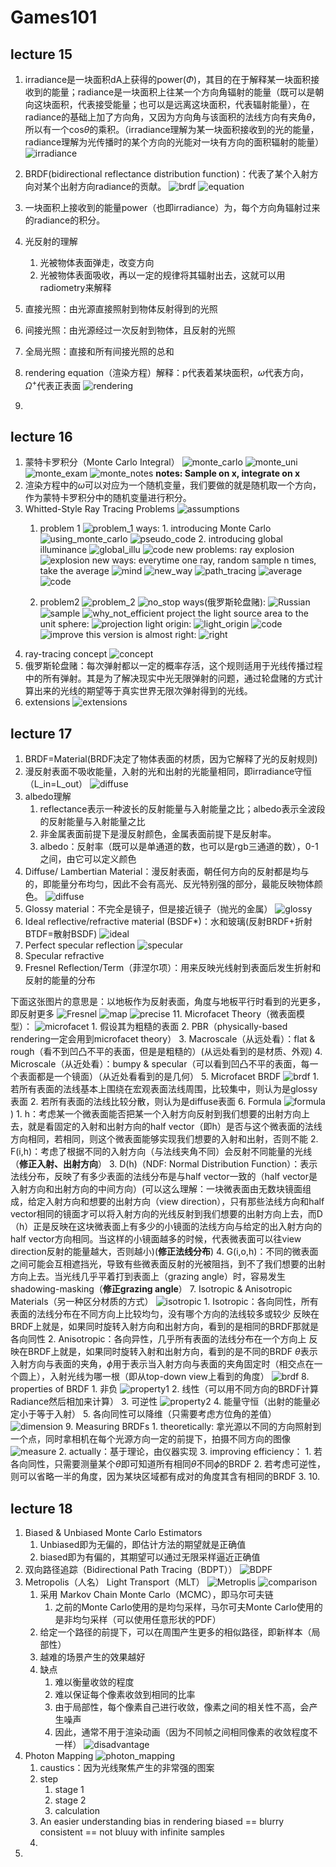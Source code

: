 # Games101 
## lecture 15
1. irradiance是一块面积dA上获得的power($\Phi$)，其目的在于解释某一块面积接收到的能量；radiance是一块面积上往某一个方向角辐射的能量（既可以是朝向这块面积，代表接受能量；也可以是远离这块面积，代表辐射能量），在radiance的基础上加了方向角，又因为方向角与该面积的法线方向有夹角$\theta$，所以有一个cos$\theta$的乘积。（irradiance理解为某一块面积接收到的光的能量，radiance理解为光传播时的某个方向的光能对一块有方向的面积辐射的能量）
   ![irradiance](./images/irradiance-radiance.png)
2. BRDF(bidirectional reflectance distribution function)：代表了某个入射方向对某个出射方向radiance的贡献。
   ![brdf](./images/brdf.png)
   ![equation](./images/reflectance%20equation.png)
   
3. 一块面积上接收到的能量power（也即irradiance）为，每个方向角辐射过来的radiance的积分。
4. 光反射的理解
   1. 光被物体表面弹走，改变方向
   2. 光被物体表面吸收，再以一定的规律将其辐射出去，这就可以用radiometry来解释
5. 直接光照：由光源直接照射到物体反射得到的光照
6. 间接光照：由光源经过一次反射到物体，且反射的光照
7. 全局光照：直接和所有间接光照的总和
8. rendering equation（渲染方程）解释：p代表着某块面积，$\omega$代表方向，$\Omega^+$代表正表面
   ![rendering](./images/rendering_equation.png)
9.  

## lecture 16
1. 蒙特卡罗积分（Monte Carlo Integral）
   ![monte_carlo](./images/monte_carlo.png)
   ![monte_uni](./images/monte_carlo_uni.png)
   ![monte_exam](./images/monte_example.png)
   ![monte_notes](./images/monte_notes.png)
   **notes: Sample on x, integrate on x**
2. 渲染方程中的$\omega$可以对应为一个随机变量，我们要做的就是随机取一个方向，作为蒙特卡罗积分中的随机变量进行积分。
3. Whitted-Style Ray Tracing Problems
    ![assumptions](./images/assumptions.png)
   1. problem 1
        ![problem_1](./images/whitted_problem1.png)
        ways:
            1. introducing Monte Carlo
            ![using_monte_carlo](./images/using_monte_carlo.png)
            ![pseudo_code](./images/pseudo.png)
            2. introducing global illuminance
            ![global_illu](./images/global_illum.png)
            ![code](./images/code.png)
            new problems: ray explosion
            ![explosion](./images/explosion.png)
            new ways: everytime one ray, random sample n times, take the average
            ![mind](./images/mind.png)
            ![new_way](./images/new_way.png)
            ![path_tracing](./images/pace_tracing.png)
            ![average](./images/average.png)
            ![code](./images/code1.png)
        
   2. problem2
        ![problem_2](./images/problem2.png)
        ![no_stop](./images/nostop.png)
        ways(俄罗斯轮盘赌):
        ![Russian](./images/Russian.png)
        ![sample](./images/sample.png)
        ![why_not_efficient](./images/why_not_efficient.png)
        project the light source area to the unit sphere:
        ![projection](./images/projection.png)
        light origin:
        ![light_origin](./images/light_origin.png)
        ![code](./images/code2.png)
        ![improve](./images/improve.png)
        this version is almost right:
        ![right](./images/right.png)
4. ray-tracing concept
   ![concept](./images/concept.png)
5. 俄罗斯轮盘赌：每次弹射都以一定的概率存活，这个规则适用于光线传播过程中的所有弹射。其是为了解决现实中光无限弹射的问题，通过轮盘赌的方式计算出来的光线的期望等于真实世界无限次弹射得到的光线。
6. extensions
   ![extensions](./images/extensions.png)

## lecture 17
1. BRDF=Material(BRDF决定了物体表面的材质，因为它解释了光的反射规则)
2. 漫反射表面不吸收能量，入射的光和出射的光能量相同，即irradiance守恒（L_in=L_out）
   ![diffuse](./images/diffuse_equation.png)
3. albedo理解
   1. reflectance表示一种波长的反射能量与入射能量之比；albedo表示全波段的反射能量与入射能量之比
   2. 非金属表面前提下是漫反射颜色，金属表面前提下是反射率。
   3. albedo：反射率（既可以是单通道的数，也可以是rgb三通道的数），0-1之间，由它可以定义颜色
4. Diffuse/ Lambertian Material：漫反射表面，朝任何方向的反射都是均与的，即能量分布均匀，因此不会有高光、反光特别强的部分，最能反映物体颜色。
   ![diffuse](./images/diffuse_effect.png)
5. Glossy material：不完全是镜子，但是接近镜子（抛光的金属） 
   ![glossy](./images/glossy_material.png)
6. Ideal reflective/refractive material (BSDF*)：水和玻璃(反射BRDF+折射BTDF=散射BSDF)
   ![ideal](./images/ideal.png)
7. Perfect specular reflection
   ![specular](./images/specular_reflection.png)
8. Specular refractive
9.  Fresnel Reflection/Term（菲涅尔项）：用来反映光线射到表面后发生折射和反射的能量的分布

   下面这张图片的意思是：以地板作为反射表面，角度与地板平行时看到的光更多，即反射更多
   ![Fresnel](./images/Fresnel.png)
   ![map](./images/fresnel_map.png)
   ![precise](./images/precise.png)
11. Microfacet Theory（微表面模型）：
    ![microfacet](./images/microfacet.png)
    1. 假设其为粗糙的表面
    2. PBR（physically-based rendering一定会用到microfacet theory）
    3. Macroscale（从远处看）：flat & rough（看不到凹凸不平的表面，但是是粗糙的）(从远处看到的是材质、外观)
    4. Microscale（从近处看）：bumpy & specular（可以看到凹凸不平的表面，每一个表面都是一个镜面）（从近处看看到的是几何）
    5. Microfacet BRDF
       ![brdf](./images/microfacet_brdf.png)
       1. 若所有表面的法线基本上围绕在宏观表面法线周围，比较集中，则认为是glossy表面
       2. 若所有表面的法线比较分散，则认为是diffuse表面
    6. Formula
         ![formula](./images/microfacet_brdf_formula.png))
         1. h：考虑某一个微表面能否把某一个入射方向反射到我们想要的出射方向上去，就是看固定的入射和出射方向的half vector（即h）是否与这个微表面的法线方向相同，若相同，则这个微表面能够实现我们想要的入射和出射，否则不能
         2. F(i,h)：考虑了根据不同的入射方向（与法线夹角不同）会反射不同能量的光线（**修正入射、出射方向**）
         3. D(h)（NDF: Normal Distribution Function）：表示法线分布，反映了有多少表面的法线分布是与half vector一致的（half vector是入射方向和出射方向的中间方向）(可以这么理解：一块微表面由无数块镜面组成，给定入射方向和想要的出射方向（view direction），只有那些法线方向和half vector相同的镜面才可以将入射方向的光线反射到我们想要的出射方向上去，而D（h）正是反映在这块微表面上有多少的小镜面的法线方向与给定的出入射方向的half vector方向相同。当这样的小镜面越多的时候，代表微表面可以往view direction反射的能量越大，否则越小)(**修正法线分布**)
         4. G(i,o,h)：不同的微表面之间可能会互相遮挡光，导致有些微表面反射的光被阻挡，到不了我们想要的出射方向上去。当光线几乎平着打到表面上（grazing angle）时，容易发生shadowing-masking（**修正grazing angle**）
    7. Isotropic & Anisotropic Materials（另一种区分材质的方式）
         ![isotropic](./images/isotropic.png)
         1. Isotropic：各向同性，所有表面的法线分布在不同方向上比较均匀，没有哪个方向的法线较多或较少
            反映在BRDF上就是，如果同时旋转入射方向和出射方向，看到的是相同的BRDF那就是各向同性
         2. Anisotropic：各向异性，几乎所有表面的法线分布在一个方向上
            反映在BRDF上就是，如果同时旋转入射和出射方向，看到的是不同的BRDF
         $\theta$表示入射方向与表面的夹角，$\phi$用于表示当入射方向与表面的夹角固定时（相交点在一个圆上），入射光线为哪一根（即从top-down view上看到的角度）
         ![brdf](./images/isotropic_brdf.png)
    8. properties of BRDF
         1. 非负
            ![property1](./images/property1.png)
         2. 线性（可以用不同方向的BRDF计算Radiance然后相加来计算）
         3. 可逆性
            ![property2](./images/property2.png)
         4. 能量守恒（出射的能量必定小于等于入射）
         5. 各向同性可以降维（只需要考虑方位角的差值）
            ![dimension](./images/dimension.png)
    9. Measuring BRDFs
         1. theoretically: 拿光源以不同的方向照射到一个点，同时拿相机在每个光源方向一定的前提下，拍摄不同方向的图像
            ![measure](./images/measure_brdf.png)
         2. actually：基于理论，由仪器实现
         3. improving efficiency：
            1. 若各向同性，只需要测量某个$\theta$即可知道所有相同$\theta$不同$\phi$的BRDF
            2. 若考虑可逆性，则可以省略一半的角度，因为某块区域都有成对的角度其含有相同的BRDF
            3. 
    10. 

## lecture 18
1. Biased & Unbiased Monte Carlo Estimators
   1. Unbiased即为无偏的，即估计方法的期望就是正确值
   2. biased即为有偏的，其期望可以通过无限采样逼近正确值
2. 双向路径追踪（Bidirectional Path Tracing（BDPT））
   ![BDPF](./images/BDPT.png)
3. Metropolis（人名） Light Transport（MLT）
   ![Metroplis](./images/Metropolis.png)
   ![comparison](./images/Metroplis_comparison.png)
   1. 采用 Markov Chain Monte Carlo（MCMC），即马尔可夫链
      1. 之前的Monte Carlo使用的是均匀采样，马尔可夫Monte Carlo使用的是非均匀采样（可以使用任意形状的PDF）   
   2. 给定一个路径的前提下，可以在周围产生更多的相似路径，即新样本（局部性）
   3. 越难的场景产生的效果越好
   4. 缺点
      1. 难以衡量收敛的程度
      2. 难以保证每个像素收敛到相同的比率
      3. 由于局部性，每个像素自己进行收敛，像素之间的相关性不高，会产生噪声
      4. 因此，通常不用于渲染动画（因为不同帧之间相同像素的收敛程度不一样）
      ![disadvantage](./images/disadvantage.png)
4. Photon Mapping
   ![photon_mapping](./images/photon_mapping.png)
   1. caustics：因为光线聚焦产生的非常强的图案
   2. step
      1. stage 1
      2. stage 2
      3. calculation
   3. An easier understanding bias in rendering
      biased == blurry
      consistent == not bluuy with infinite samples
   4. 
5. 